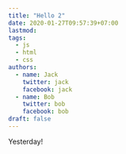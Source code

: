 ```yaml
---
title: "Hello 2"
date: 2020-01-27T09:57:39+07:00
lastmod:
tags:
  - js
  - html
  - css
authors:
  - name: Jack
    twitter: jack
    facebook: jack
  - name: Bob
    twitter: bob
    facebook: bob
draft: false
---
```


Yesterday!
